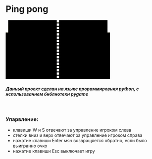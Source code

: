 # Ping pong

<div>
<img style="wight: 190px;height:190px" src="img_for_README/ping_pong.gif">
</div>
<div>
<h5>
    Данный проект сделан на языке прораммировния python, с
    использованием библиотеки pygame
</h5>
</div>
<div>
<br>
<h3>Упарвление:</h3></div>
<ul>
<li> клавиши W и S отвечают за управление игроком слева</li>
<li> стелки вниз и верх отвечают за управление игроком справа</li>
<li> нажатие клавиши Enter мяч возвращяется обратно, если было выигранно очко</li>
<li> нажатие клавиши Esc выключает игру</li>
</ul>


